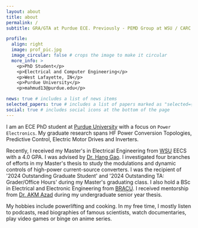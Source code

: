 ```yaml
---
layout: about
title: about
permalink: /
subtitle: GRA/GTA at Purdue ECE. Previously - PEMD Group at WSU / CARC at BRACU

profile:
  align: right
  image: prof_pic.jpg
  image_circular: false # crops the image to make it circular
  more_info: >
    <p>PhD Student</p>
    <p>Electrical and Computer Engineering</p>
    <p>West Lafayette, IN</p>
    <p>Purdue University</p>
    <p>mahmud13@purdue.edu</p>

news: true # includes a list of news items
selected_papers: true # includes a list of papers marked as "selected={true}"
social: true # includes social icons at the bottom of the page
---
```


I am an ECE PhD student at [Purdue University](https://www.purdue.edu) with a focus on `Power Electronics`. My graduate research spans HF Power Conversion Topologies, Predictive Control, Electric Motor Drives and Inverters.

Recently, I received my Master's in Electrical Engineering from [WSU](https://wsu.edu) EECS with a 4.0 GPA. I was advised by [Dr. Hang Gao](https://scholar.google.com/citations?hl=en&user=Wj4zV9cAAAAJ&view_op=list_works&sortby=pubdate). I investigated four branches of efforts in my Master's thesis to study the modulations and dynamic controls of high-power current-source converters. I was the recipient of '2024 Outstanding Graduate Student' and '2024 Outstanding TA: Grader/Office Hours' during my Master's graduating class. I also hold a BSc in Electrical and Electronic Engineering from [BRACU](https://www.bracu.ac.bd). I received mentorship from [Dr. AKM Azad](https://www.bracu.ac.bd/about/people/akm-abdul-malek-azad-phd) during my undergraduate senior year thesis.

My hobbies include powerlifting and cooking. In my free time, I mostly listen to podcasts, read biographies of famous scientists, watch documentaries, play video games or binge on anime series.
